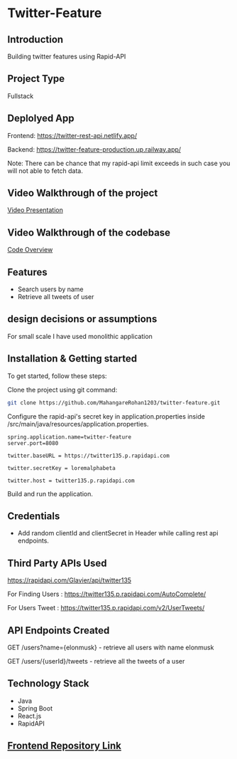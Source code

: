 # Twitter-Feature

## Introduction

Building twitter features using Rapid-API

## Project Type

Fullstack

## Deplolyed App

Frontend: https://twitter-rest-api.netlify.app/

Backend: https://twitter-feature-production.up.railway.app/

Note: There can be chance that my rapid-api limit exceeds in such case you will not able to fetch data. 


## Video Walkthrough of the project

[Video Presentation](https://drive.google.com/file/d/1nx8ss4NPe70536TM9g2haqCuT7Q7rRse/view?usp=sharing)

## Video Walkthrough of the codebase

[Code Overview](https://drive.google.com/file/d/1M8SdIFilSlCStuXvmKw20FW6sYsJgaNa/view?usp=drive_link)

## Features

- Search users by name
- Retrieve all tweets of user

## design decisions or assumptions
For small scale I have used monolithic application

## Installation & Getting started

To get started, follow these steps:

Clone the project using git command:

```bash
git clone https://github.com/MahangareRohan1203/twitter-feature.git
```

Configure the rapid-api's secret key in application.properties inside /src/main/java/resources/application.properties.

```
spring.application.name=twitter-feature
server.port=8080

twitter.baseURL = https://twitter135.p.rapidapi.com

twitter.secretKey = loremalphabeta

twitter.host = twitter135.p.rapidapi.com
```

Build and run the application.

## Credentials

- Add random clientId and clientSecret in Header while calling rest api endpoints.

## Third Party APIs Used

https://rapidapi.com/Glavier/api/twitter135

For Finding Users : https://twitter135.p.rapidapi.com/AutoComplete/

For Users Tweet : https://twitter135.p.rapidapi.com/v2/UserTweets/

## API Endpoints Created

GET /users?name={elonmusk} - retrieve all users with name elonmusk

GET /users/{userId}/tweets - retrieve all the tweets of a user

## Technology Stack

- Java
- Spring Boot
- React.js
- RapidAPI

## [Frontend Repository Link ](https://github.com/MahangareRohan1203/twitter-frontend)
